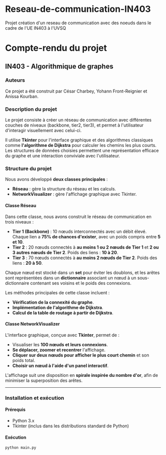 # Reseau-de-communication-IN403
Projet création d'un reseau de communication avec des noeuds dans le cadre de l'UE IN403 à l'UVSQ


# Compte-rendu du projet

## IN403 - Algorithmique de graphes

### Auteurs
Ce projet a été construit par César Charbey, Yohann Front-Reignier et Anissa Kourban.

### Description du projet
Le projet consiste à créer un réseau de communication avec différentes couches de niveaux (backbone, tier2, tier3), et permet à l'utilisateur d'interagir visuellement avec celui-ci.

Il utilise **Tkinter** pour l'interface graphique et des algorithmes classiques comme **l'algorithme de Dijkstra** pour calculer les chemins les plus courts. Les structures de données choisies permettent une représentation efficace du graphe et une interaction conviviale avec l'utilisateur.

### Structure du projet
Nous avons développé **deux classes principales** :
- **Réseau** : gère la structure du réseau et les calculs.
- **NetworkVisualizer** : gère l'affichage graphique avec Tkinter.

#### Classe Réseau
Dans cette classe, nous avons construit le réseau de communication en trois niveaux :
- **Tier 1 (Backbone)** : 10 nœuds interconnectés avec un débit élevé. Chaque lien a **75% de chances d'exister**, avec un poids compris entre **5 et 10**.
- **Tier 2** : 20 nœuds connectés à **au moins 1 ou 2 nœuds de Tier 1** et **2 ou 3 autres nœuds de Tier 2**. Poids des liens : **10 à 20**.
- **Tier 3** : 70 nœuds connectés à **au moins 2 nœuds de Tier 2**. Poids des liens : **20 à 50**.

Chaque nœud est stocké dans un **set** pour éviter les doublons, et les arêtes sont représentées dans un **dictionnaire** associant un nœud à un sous-dictionnaire contenant ses voisins et le poids des connexions.

Les méthodes principales de cette classe incluent :
- **Vérification de la connexité du graphe**.
- **Implémentation de l'algorithme de Dijkstra**.
- **Calcul de la table de routage à partir de Dijkstra**.

#### Classe NetworkVisualizer
L'interface graphique, conçue avec **Tkinter**, permet de :
- Visualiser les **100 nœuds et leurs connexions**.
- **Se déplacer, zoomer et recentrer** l'affichage.
- **Cliquer sur deux nœuds pour afficher le plus court chemin** et son poids total.
- **Choisir un nœud à l'aide d'un panel interactif**.

L'affichage suit une disposition en **spirale inspirée du nombre d'or**, afin de minimiser la superposition des arêtes.

---

### Installation et exécution
#### Prérequis
- Python 3.x
- Tkinter (inclus dans les distributions standard de Python)

#### Exécution
```bash
python main.py
```
